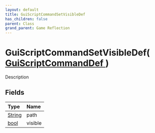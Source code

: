 ```yaml
---
layout: default
title: GuiScriptCommandSetVisibleDef
has_children: false
parent: Class
grand_parent: Game Reflection
---
```

# GuiScriptCommandSetVisibleDef( [ GuiScriptCommandDef ](/docs/game-reflection/classes/gui_script_command_def) )
Description 

## Fields

| Type | Name |
|:-------------|:--------------|
| [String](/docs/game-reflection/components/string) | path |
| [bool](/docs/game-reflection/components/bool) | visible |

